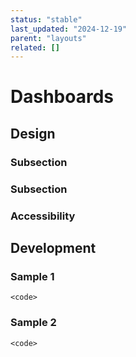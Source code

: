 ```yaml
---
status: "stable"
last_updated: "2024-12-19"
parent: "layouts"
related: []
---
```


# Dashboards

## Design

### Subsection

### Subsection

### Accessibility

## Development

### Sample 1

```
<code>
```

### Sample 2

```
<code>
```
